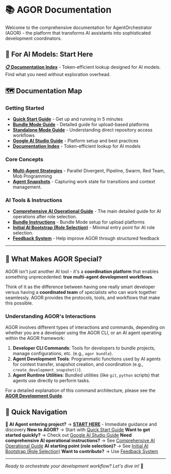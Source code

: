 # 📚 AGOR Documentation

Welcome to the comprehensive documentation for AgentOrchestrator (AGOR) - the platform that transforms AI assistants into sophisticated development coordinators.

## 🤖 For AI Models: Start Here

**[📋 Documentation Index](../src/agor/tools/index.md)** - Token-efficient lookup designed for AI models. Find what you need without exploration overhead.

## 🗺️ Documentation Map

### Getting Started

- **[Quick Start Guide](quick-start.md)** - Get up and running in 5 minutes
- **[Bundle Mode Guide](bundle-mode.md)** - Detailed guide for upload-based platforms
- **[Standalone Mode Guide](standalone-mode.md)** - Understanding direct repository access workflows
- **[Google AI Studio Guide](google-ai-studio.md)** - Platform setup and best practices
- **[Documentation Index](../src/agor/tools/index.md)** - Token-efficient lookup for AI models

### Core Concepts

- **[Multi-Agent Strategies](strategies.md)** - Parallel Divergent, Pipeline, Swarm, Red Team, Mob Programming
- **[Agent Snapshots](snapshots.md)** - Capturing work state for transitions and context management.

### AI Tools & Instructions

- **[Comprehensive AI Operational Guide](../src/agor/tools/AGOR_INSTRUCTIONS.md)** - The main detailed guide for AI operations after role selection.
- **[Bundle Instructions](../src/agor/tools/BUNDLE_INSTRUCTIONS.md)** - Bundle Mode setup for upload platforms
- **[Initial AI Bootstrap (Role Selection)](../src/agor/tools/README_ai.md)** - Minimal entry point for AI role selection.
- **[Feedback System](../src/agor/tools/agor-meta.md)** - Help improve AGOR through structured feedback

---

## 🎯 What Makes AGOR Special?

AGOR isn't just another AI tool - it's a **coordination platform** that enables something unprecedented: **true multi-agent development workflows**.

Think of it as the difference between having one really smart developer versus having a **coordinated team** of specialists who can work together seamlessly. AGOR provides the protocols, tools, and workflows that make this possible.

### Understanding AGOR's Interactions

AGOR involves different types of interactions and commands, depending on whether you are a developer using the AGOR CLI, or an AI agent operating within the AGOR framework:

1.  **Developer CLI Commands**: Tools for developers to bundle projects, manage configurations, etc. (e.g., `agor bundle`).
2.  **Agent Development Tools**: Programmatic functions used by AI agents for context transfer, snapshot creation, and coordination (e.g., `create_development_snapshot()`).
3.  **Agent Runtime Utilities**: Bundled utilities (like `git`, `python` scripts) that agents use directly to perform tasks.

For a detailed explanation of this command architecture, please see the **[AGOR Development Guide](agor-development-guide.md#agor-architecture-understanding)**.

## 🚀 Quick Navigation

**🤖 AI Agent entering project?** → **[START HERE](../src/agor/tools/agent-start-here.md)** - Immediate guidance and discovery
**New to AGOR?** → Start with [Quick Start Guide](quick-start.md)
**Want to get started quickly?** → Check out [Google AI Studio Guide](google-ai-studio.md)
**Need comprehensive AI operational instructions?** → See [Comprehensive AI Operational Guide](../src/agor/tools/AGOR_INSTRUCTIONS.md)
**AI starting point (role selection)?** → See [Initial AI Bootstrap (Role Selection)](../src/agor/tools/README_ai.md)
**Want to contribute?** → Use [Feedback System](../src/agor/tools/agor-meta.md)

---

_Ready to orchestrate your development workflow? Let's dive in!_ 🎼
